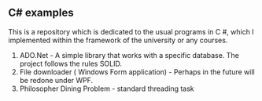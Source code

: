 ## C# examples
This is a repository which is dedicated to the usual programs in C #, which I implemented within the framework of the university or any courses.

1. ADO.Net  - A simple library that works with a specific database. The project follows the rules SOLID.
2. File downloader ( Windows Form application) - Perhaps in the future will be redone under WPF.
3. Philosopher Dining Problem - standard threading task